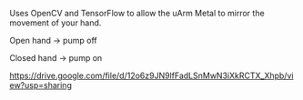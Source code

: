 Uses OpenCV and TensorFlow to allow the uArm Metal to mirror the movement of your hand.


Open hand -> pump off

Closed hand -> pump on


https://drive.google.com/file/d/12o6z9JN9lfFadLSnMwN3iXkRCTX_Xhpb/view?usp=sharing
